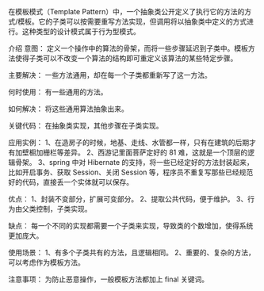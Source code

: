 在模板模式（Template Pattern）中，一个抽象类公开定义了执行它的方法的方式/模板。它的子类可以按需要重写方法实现，但调用将以抽象类中定义的方式进行。这种类型的设计模式属于行为型模式。

介绍
意图：
定义一个操作中的算法的骨架，而将一些步骤延迟到子类中。模板方法使得子类可以不改变一个算法的结构即可重定义该算法的某些特定步骤。

主要解决：
一些方法通用，却在每一个子类都重新写了这一方法。

何时使用：
有一些通用的方法。

如何解决：
将这些通用算法抽象出来。

关键代码：
在抽象类实现，其他步骤在子类实现。

应用实例： 
1、在造房子的时候，地基、走线、水管都一样，只有在建筑的后期才有加壁橱加栅栏等差异。 
2、西游记里面菩萨定好的 81 难，这就是一个顶层的逻辑骨架。 
3、spring 中对 Hibernate 的支持，将一些已经定好的方法封装起来，比如开启事务、获取 Session、关闭 Session 等，程序员不重复写那些已经规范好的代码，直接丢一个实体就可以保存。

优点： 
1、封装不变部分，扩展可变部分。 
2、提取公共代码，便于维护。 
3、行为由父类控制，子类实现。

缺点：
每一个不同的实现都需要一个子类来实现，导致类的个数增加，使得系统更加庞大。

使用场景： 
1、有多个子类共有的方法，且逻辑相同。 
2、重要的、复杂的方法，可以考虑作为模板方法。

注意事项：
为防止恶意操作，一般模板方法都加上 final 关键词。